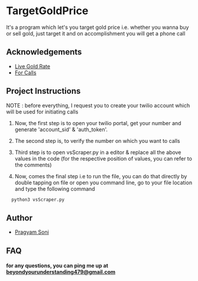 
# TargetGoldPrice

It's a program which let's you target gold price i.e. whether you wanna buy or sell  gold, just target it and on accomplishment you will get a phone call 



## Acknowledgements

 - [Live Gold Rate](https://economictimes.indiatimes.com/commoditysummary/symbol-GOLD.cms)
 - [For Calls](https://www.twilio.com/)

  
## Project Instructions

NOTE : before everything, I request you to create your twilio account which will be used for initiating calls 

1. Now, the first step is to  open your twilio portal, get your number and generate 'account_sid' & 'auth_token'.

2. The second step is, to verify the number on which you want to calls

3. Third step is to open vsScraper.py in a editor & replace all the above values in the code (for the respective position of values, you can refer to the comments)

4. Now, comes the final step i.e to run the file, you can do that directly by double tapping on file or open you command line, go to your file location and type the following command
```bash
  python3 vsScraper.py
```
## Author

- [Pragyam Soni](https://github.com/prag-man)

  
## FAQ

#### for any questions, you can ping me up at beyondyourunderstanding479@gmail.com


  
